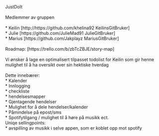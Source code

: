 <div class="center" style="width: auto; margin-left: auto; margin-right: auto;">JustDoIt</div>
<br>
Medlemmer av gruppen
<br>
<br>
* Keilin 
[http://https://github.com/khelina92 KeilinsGitBruker]
<br>
* Julie
[https://github.com/JulieMad91 JulieGitBruker]
<br>
* Marius 
[https://github.com/Jakplayz MariusGitBruker]
<br>
<br>
Roadmap: [https://trello.com/b/zbTcZBJE/story-map]

<br>
<br>
Vi ønsker å lage en optimalisert tilpasset todolist for Keilin som gir henne mulighet til å ha oversikt over sin hektiske hverdag
<br>
<br>
Dette innebærer:
<br>
* Kalender
<br>
* Innlogging
<br>
* checkliste
<br>
* hendelsesmapper 
<br>
* Gjentagende hendelser
<br>
* Mulighet for å dele hendelser/kalender
<br>
* Påmindelse på epost/sms
<br>
* Spotifytilgang / mulighet til å høre på musikk ect. 
<br>
Uniqe sellingpoints:
<br>
* avspilling av musikk i selve appen, som er koblet opp mot spotify
